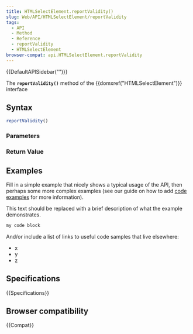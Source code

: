 ```yaml
---
title: HTMLSelectElement.reportValidity()
slug: Web/API/HTMLSelectElement/reportValidity
tags:
  - API
  - Method
  - Reference
  - reportValidity
  - HTMLSelectElement
browser-compat: api.HTMLSelectElement.reportValidity
---
```

{{DefaultAPISidebar("")}}

The **`reportValidity()`** method of the {{domxref("HTMLSelectElement")}} interface 

## Syntax

```js
reportValidity()
```

### Parameters



### Return Value



## Examples

Fill in a simple example that nicely shows a typical usage of the API, then perhaps some more complex examples (see our guide on how to add [code examples](/en-US/docs/MDN/Contribute/Structures/Code_examples) for more information).

This text should be replaced with a brief description of what the example demonstrates.

```js
my code block
```

And/or include a list of links to useful code samples that live elsewhere:

*   x
*   y
*   z

## Specifications

{{Specifications}}

## Browser compatibility

{{Compat}}

